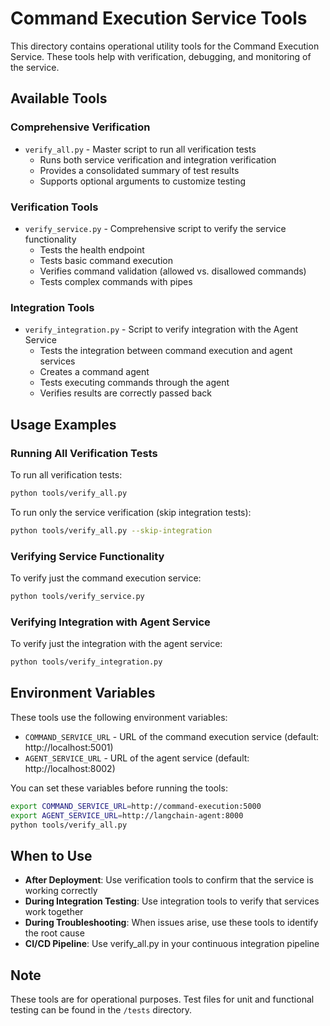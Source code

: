 # Command Execution Service Tools

This directory contains operational utility tools for the Command Execution Service. These tools help with verification, debugging, and monitoring of the service.

## Available Tools

### Comprehensive Verification
- `verify_all.py` - Master script to run all verification tests
  - Runs both service verification and integration verification
  - Provides a consolidated summary of test results
  - Supports optional arguments to customize testing

### Verification Tools
- `verify_service.py` - Comprehensive script to verify the service functionality
  - Tests the health endpoint
  - Tests basic command execution
  - Verifies command validation (allowed vs. disallowed commands)
  - Tests complex commands with pipes

### Integration Tools
- `verify_integration.py` - Script to verify integration with the Agent Service
  - Tests the integration between command execution and agent services
  - Creates a command agent
  - Tests executing commands through the agent
  - Verifies results are correctly passed back

## Usage Examples

### Running All Verification Tests

To run all verification tests:

```bash
python tools/verify_all.py
```

To run only the service verification (skip integration tests):

```bash
python tools/verify_all.py --skip-integration
```

### Verifying Service Functionality

To verify just the command execution service:

```bash
python tools/verify_service.py
```

### Verifying Integration with Agent Service

To verify just the integration with the agent service:

```bash
python tools/verify_integration.py
```

## Environment Variables

These tools use the following environment variables:

- `COMMAND_SERVICE_URL` - URL of the command execution service (default: http://localhost:5001)
- `AGENT_SERVICE_URL` - URL of the agent service (default: http://localhost:8002)

You can set these variables before running the tools:

```bash
export COMMAND_SERVICE_URL=http://command-execution:5000
export AGENT_SERVICE_URL=http://langchain-agent:8000
python tools/verify_all.py
```

## When to Use

- **After Deployment**: Use verification tools to confirm that the service is working correctly
- **During Integration Testing**: Use integration tools to verify that services work together
- **During Troubleshooting**: When issues arise, use these tools to identify the root cause
- **CI/CD Pipeline**: Use verify_all.py in your continuous integration pipeline

## Note

These tools are for operational purposes. Test files for unit and functional testing can be found in the `/tests` directory. 